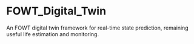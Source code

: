 # FOWT_Digital_Twin
An FOWT digital twin framework for real-time state prediction, remaining useful life estimation and monitoring.
